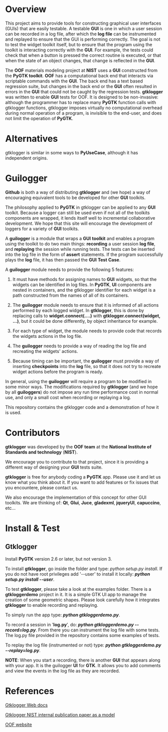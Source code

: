 Overview
========

This project aims to provide tools for constructing graphical user
interfaces (GUIs) that are easily testable.  A testable __GUI__ is one in
which a user session can be recorded in a log file, after which the
__log file__ can be instrumented and replayed to ensure that the GUI is
performing correctly.  The goal is not to test the widget toolkit
itself, but to ensure that the program using the toolkit is
interacting correctly with the __GUI__.  For example, the tests could
check that when a button is pressed the correct routine is executed,
or that when the state of an object changes, that change is reflected
in the __GUI__.

The __OOF__ materials modeling project at __NIST__ uses a __GUI__ constructed from
the __PyGTK toolkit__.  __OOF__ has a computational back end that interacts
via scriptable commands with the __GUI__.  The back end has a text based
regression suite, but changes in the back end or the __GUI__ often
resulted in errors in the __GUI__ that could not be caught by the
regression tests.  __gtklogger__ was written to enable __GUI__ tests for
OOF.  It is designed to be non-invasive: although the programmer has
to replace many __PyGTK__ function calls with gtklogger functions,
gtklogger imposes virtually no computational overhead during normal
operation of a program, is invisible to the end-user, and does not
limit the operation of __PyGTK__.

Alternatives
============

gtklogger is similar in some ways to __PyUseCase__, although it has
independent origins.

Guilogger
=========

**Github** is both a way of distributing __gtklogger__ and (we hope) a
way of encouraging equivalent tools to be developed for other __GUI__
toolkits.

The philosophy applied to __PyGTK__ in gtklogger can be applied to any
__GUI__ toolkit.  Because a logger can still be used even if not all of
the toolkits components are wrapped, it lends itself well to
incremental collaborative development.  We hope that this site will
encourage the development of loggers for a variety of __GUI__ toolkits.

A __guilogger__ is a module that wraps a __GUI__ __toolkit__ and
enables a program using the toolkit to do two main things: __recording__ a
user session __log file__, and __replaying__ the session while running tests.
The tests can be inserted into the log file in the form of __assert__
statements.  If the program successfully plays the __log__ file, it
has then passed the __GUI__ __Test__ __Case__.

A __guilogger__ module needs to provide the following 5 features:

1. It must have methods for assigning names
to __GUI__ widgets, so that the widgets can be identified in log files.
In __PyGTK__, __UI__ components are nested in containers, and the gtklogger identifier
for each widget is a path constructed from the names of all of its
containers.  

1. The __guilogger__ module needs to ensure that it is informed of
all actions performed by each logged widget.  In __gtklogger__, this is
done by replacing calls to __widget.connect(....)__ with
__gtklogger.connect(widget, ...)__, but it could be done differently, by
object inheritance for example. 

1. For each type of widget, the module needs to provide code
that records the widgets actions in the log file.

1. The __guilogger__ needs to provide a way of reading the log file and
recreating the widgets' actions.

1. Because timing can be important, the __guilogger__ must provide a way
of inserting __checkpoints__ into the __log__ file, so that it does not try to
recreate widget actions before the program is ready.

In general, using the __guilogger__ will require a program to be modified
in some minor ways.  The modifications required by __gtklogger__ (and we
hope by all __guiloggers__) do not impose any run time performance cost in
normal use, and only a small cost when recording or replaying a log.

This repository contains the gtklogger code and a demonstration of how
it is used.



Contributors
============
__gtklogger__ was developed by the __OOF team__ at the __National Institute
of Standards and technology__ (__NIST__). 

We encourage you to contribute to that project, since it is providing a different way of designing 
your __GUI__ tests suite.

__gtklogger__ is free for anybody coding a __PyGTK__ app.  Please use
it and let us know what you think about it.  If you want to add
features or fix issues that you encountere, please contact us.

We also encourage the implementation of this concept for other GUI
toolkits. We are thinking of: __Qt__, __Glui__, __Juce__,
__gladexml__, __jqueryUI__, __capuccino__, etc...



Install & Test
==================

Gtklogger
---------

Install __PyGTK__ version 2.6 or later, but not version 3.

To install __gtklogger__, go inside the folder and type: *python
setup.py install*. If you do not have root privileges add '--user'
to install it locally: *__python setup.py install --user__*.

To test __gtklogger__, please take a look at the examples
folder. There is a __gtkloggerdemo__ project in it.  It is a simple
GTK UI app to manage the creation of some geometric shapes. Please
look carefully how it integrates __gtklogger__ to enable recording and
replaying.

To simply run the app type: *__python gtkloggerdemo.py__*.

To record a session in '__log.py__', do: *__python gtkloggerdemo.py
--record=log.py__*.  From there you can instrument the log file with
some tests.  The log.py file provided in the repository contains some
examples of tests.

To replay the log file (instrumented or not) type: *__python
gtkloggerdemo.py --replay=log.py__*.

__NOTE__: When you start a recording, there is another __GUI__ that
appears along with your app. It is the guilogger __UI__ for __GTK__. It allows
you to add comments and view the events in the log file as they are
recorded.


References
==========

[Gtklogger Web docs](http://www.ctcms.nist.gov/oof/gtklogger/#docs)

[Gtklogger NIST internal publication paper as a model](gui_testing.pdf)

[OOF website](http://www.ctcms.nist.gov/oof/)
